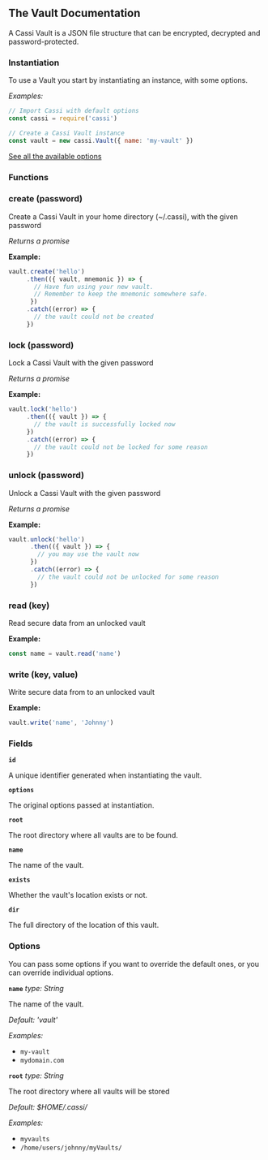 ## The Vault Documentation

A Cassi Vault is a JSON file structure that can be encrypted, decrypted and password-protected.

### Instantiation

To use a Vault you start by instantiating an instance, with some options.

*Examples:*

```javascript
// Import Cassi with default options
const cassi = require('cassi')

// Create a Cassi Vault instance
const vault = new cassi.Vault({ name: 'my-vault' })
```

[See all the available options](#options)

### Functions

### create (password)

Create a Cassi Vault in your home directory (~/.cassi), with the given password

*Returns a promise*

**Example:**

```javascript
vault.create('hello')
     .then(({ vault, mnemonic }) => {
       // Have fun using your new vault.
       // Remember to keep the mnemonic somewhere safe.
      })
     .catch((error) => {
       // the vault could not be created
     })
```

### lock (password)

Lock a Cassi Vault with the given password

*Returns a promise*

**Example:**

```javascript
vault.lock('hello')
     .then(({ vault }) => {
       // the vault is successfully locked now
     })
     .catch((error) => {
       // the vault could not be locked for some reason
     })
```

### unlock (password)

Unlock a Cassi Vault with the given password

*Returns a promise*

**Example:**

```javascript
vault.unlock('hello')
      .then(({ vault }) => {
        // you may use the vault now
      })
      .catch((error) => {
        // the vault could not be unlocked for some reason
      })
```

### read (key)

Read secure data from an unlocked vault

**Example:**

```javascript
const name = vault.read('name')
```

### write (key, value)

Write secure data from to an unlocked vault

**Example:**

```javascript
vault.write('name', 'Johnny')
```

### Fields

**```id```**

A unique identifier generated when instantiating the vault.

**```options```**

The original options passed at instantiation.

**```root```**

The root directory where all vaults are to be found.

**```name```**

The name of the vault.

**```exists```**

Whether the vault's location exists or not.

**```dir```**

The full directory of the location of this vault.

### Options

You can pass some options if you want to override the default ones, or you can override individual options.

**```name```**
*type: String*

The name of the vault.

*Default: 'vault'*

*Examples:*

- ```my-vault```
- ```mydomain.com```

**```root```**
*type: String*

The root directory where all vaults will be stored

*Default: $HOME/.cassi/*

*Examples:*

- ```myvaults```
- ```/home/users/johnny/myVaults/```

